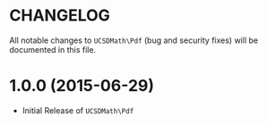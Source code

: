 # CHANGELOGAll notable changes to `UCSDMath\Pdf` (bug and security fixes) willbe documented in this file.# 1.0.0 (2015-06-29)- Initial Release of `UCSDMath\Pdf`